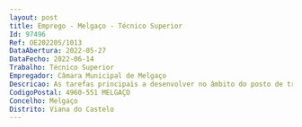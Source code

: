```yaml
--- 
layout: post
title: Emprego - Melgaço - Técnico Superior
Id: 97496
Ref: OE202205/1013
DataAbertura: 2022-05-27
DataFecho: 2022-06-14
Trabalho: Técnico Superior
Empregador: Câmara Municipal de Melgaço
Descricao: As tarefas principais a desenvolver no âmbito do posto de trabalho, e que estão descritas no mapa de pessoal e de recrutamento aprovado para o ano 2022 são as a seguir mencionadas •	Exercer as funções de gestor dos processos de Gestão do Balcão Único no âmbito do Sistema de Gestão da Qualidade, cumprir com todas as funções definidas nos documentos do Sistema de Qualidade, bem como a Política da Qualidade e melhorar continuamente a eficácia do Sistema da Qualidade   •	Proceder diariamente à leitura do Diário da República e à distribuição dos diplomas que digam respeito a cada serviço, bem como compilar a legislação   •	Emitir pareceres jurídicos e elaborar estudos de enquadramento legal •	Intervir nos recursos e demais processos de contencioso administrativo em que seja parte o Município, acompanhando a respetiva tramitação, e bem assim acompanhar quaisquer outros processos judiciais e apoiar a intervenção do Ministério Público nas ações em que o Município seja parte    •	Instruir processos de contraordenação e de execuções fiscais   •	Elaborar projetos de posturas e regulamentos municipais, bem como proceder à sua revisão e promover a respetiva publicação, em colaboração com os outros serviços   •	Instruir processos de mera averiguação, de inquérito, sindicância ou disciplinares a que houver lugar por determinação superior   •	Prestar apoio jurídico aos diversos órgãos autárquicos e aos serviços municipais   •	Instruir os requerimentos para obtenção das declarações de utilidade pública de bens e direitos a expropriar e acompanhar os consequentes processos de expropriação   •	Exercer as funções de oficial público e publicar contratos no basegov •	Secretariar as reuniões de Câmara Municipal e prestar apoio à Assembleia Municipal   •	Promover a regularização de todo o património do Município, bem como, a alienação, aquisição ou oneração de bens do Município 
CodigoPostal: 4960-551 MELGAÇO
Concelho: Melgaço
Distrito: Viana do Castelo
--- 
```


